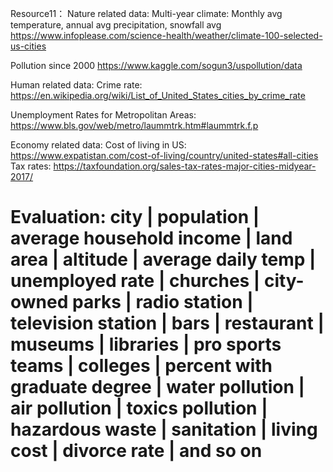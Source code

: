 Resource11：
Nature related data:
Multi-year climate: Monthly avg temperature, annual avg precipitation, snowfall avg
https://www.infoplease.com/science-health/weather/climate-100-selected-us-cities

Pollution since 2000
https://www.kaggle.com/sogun3/uspollution/data

Human related data:
Crime rate:
https://en.wikipedia.org/wiki/List_of_United_States_cities_by_crime_rate

Unemployment Rates for Metropolitan Areas:
https://www.bls.gov/web/metro/laummtrk.htm#laummtrk.f.p

Economy related data:
Cost of living in US:
https://www.expatistan.com/cost-of-living/country/united-states#all-cities
Tax rates:
https://taxfoundation.org/sales-tax-rates-major-cities-midyear-2017/

Evaluation:
city | population | average household income | land area | altitude | average daily temp | unemployed rate | churches | city-owned parks | radio station | television station | bars | restaurant | museums | libraries | pro sports teams | colleges | percent with graduate degree | water pollution | air pollution | toxics pollution | hazardous waste | sanitation | living cost | divorce rate | and so on
=======
